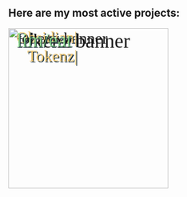 <link rel="preconnect" href="https://fonts.googleapis.com">
<link rel="preconnect" href="https://fonts.gstatic.com" crossorigin>
<link href="https://fonts.googleapis.com/css2?family=Maiden+Orange&display=swap" rel="stylesheet">

## Here are my most active projects:

<div style="position: relative;  color: white; font-family: 'Maiden Orange', serif; font-weight: 400; font-style: normal; font-size: 32px;">
	<a href="https://obsidian-tokenz.ferenk.dev">
        <img alt="tokenz banner" style="position: absolute; top 0px; left: 0px;" src="https://repository-images.githubusercontent.com/844785786/29de228b-d64d-424f-bcd2-012c96a84182" width="320" style="border-radius: 12px; box-shadow: rgba(60, 64, 67, 0.7) 0px 1px 3px 0px, rgba(60, 64, 67, 0.35) 0px 2px 6px 2px;">
        <span style="position: absolute; top: 25%; left: 16px; text-align: right; color: #f0c570ff;; text-shadow: .06em .06em 0 hsl(200 30% 20%);">Obsidian|<br>Tokenz|</span>
    </a>
</div>

<div style="position: relative;  color: white; font-family: 'Maiden Orange', serif; font-weight: 400; font-style: normal; font-size: 40px;">
	<a href="https://obsidian-tokenz.ferenk.dev">
        <img alt="tokenz banner" style="position: absolute; top 0px; left: 0px;" src="https://github.com/ferenk/limeat/releases/download/web/apple_diet_1200x.png" width="320" style="border-radius: 12px; box-shadow: rgba(60, 64, 67, 0.7) 0px 1px 3px 0px, rgba(60, 64, 67, 0.35) 0px 2px 6px 2px;">
        <span style="position: absolute; top: 38%; left: 16px; text-align: right; color: #a0ffa0b0; text-shadow: .04em .04em 0 hsl(200 30% 20%);">lim/eat</span>
    </a>
</div>
